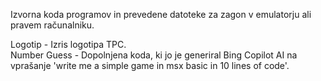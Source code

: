 Izvorna koda programov in prevedene datoteke za zagon v emulatorju ali pravem računalniku.<br />

Logotip - Izris logotipa TPC.<br />
Number Guess - Dopolnjena koda, ki jo je generiral Bing Copilot AI na vprašanje 'write me a simple game in msx basic in 10 lines of code'.
